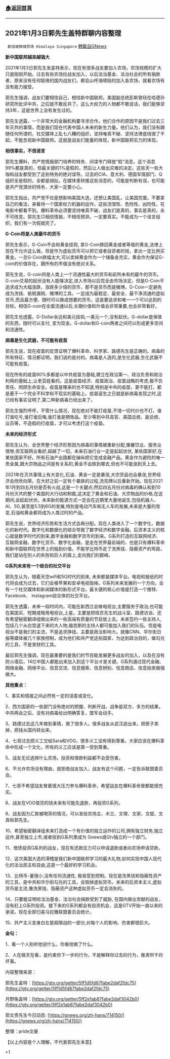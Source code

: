 ###  [:house:返回首頁](https://github.com/ourhimalayas/txt)
---

## 2021年1月3日郭先生盖特群聊内容整理
` 新加坡狮城农场 Himalaya Singapore` [轉載自GNews](https://gnews.org/zh-hans/731160/)

**新中国联邦越来越强大**

2021年1月3日郭先生发盖特表示，现在有很多战友要加入农场，农场规模的扩大只是刚刚开始。过去有些农场拉战友加入，以后法治基金、法治社会的所有捐款者，原来没有任何联络的国内战友们，都会山呼海啸般的加入各农场，就看农场有没有能力接受。

郭先生强调，战友们要相信自己，相信新中国联邦。美国副总统彭斯曾经在哈德孙研究所批评中共，之后就不敢反共了。这么大权力的人物都不敢说话，我们能够坚持3年，这是世界上没有发生过的。

郭先生透露，一个非常大的金融机构要寻求合作。他们合作的原因不是我们过去三年灭共的事情，而是我们现在代表中国人未来的新生力量。他们认为，我们没有跟随任何所谓的，社交媒体上乱七八糟的组织，坚持唯真不破、坚持法律底线很了不起，不能忽视新中国联邦。这就是战友们能量的体现，新中国联邦实力的体现。

**相信事实，不信谣言**

郭先生爆料，共产党情报部门培养的特务、间谍专门释放”假“消息，这个消息99%都是真的，但最关键的1%是假的，然后让人做出灾难的决定。这些天一些大咖和战友都受到了这些特务的绝对误导。过去的CIA、意大利、德国军情部门、Q组织全是假的，全都是胡扯。在媒体里转推这些消息的，可能是判断有误，也可能是共产党潜伏的特务，大家一定要小心。

郭先生指出，共产党不仅是想影响美国大选，还想让美国乱，让美国完蛋。不要拿自己的看法，来看待一个国家权力机器的运作。这些流氓性、危险性、凶险性，在电影中都看不到。爆料革命必须要坚持唯真不破，战友们是真的，事实是真的，永不可改变。郭先生只相信情报，不相信预测，一定要真实。不能成为一个谣言组织，我们有一次假就完了。

**G-Coin将是人类最牛的货币**

郭先生表示，G-Coin不会和黄金挂钩, 拿G-Coin换回黄金或者等值的黄金,法律上现在不允许这么做。但是作为虚拟货币可以把它或者投资者的钱，拿出一定比例买黄金。一旦G-Coin跌幅太大,可以卖掉黄金作为一个储备金充实，黄金作为保证G-coin的价值存在，跟所有的市值没有绝对关系。

郭先生说，G-coin将是人类上一个流通性最大的货币和前所未有的最牛的货币。 G-coin交易的起伏没有人能够决定,进入市场以后完全由市场决定。但是G-Coin不追求成为大幅涨跌，涨跌多少倍的货币，那不是货币而是赌博。G-Coin一定避免成为洗钱、偷税漏税、赌博的工具。一定成为最稳定、最安全、最干净流通的虚拟货币,而且最方便、随时可以换成想要的货币。这是要追求和唯ー一个可以达到的目标。相信G-coin在全面流通以后,长期价值和升值会非常重要,也会非常看好。

郭先生也透露，G-Dollar永远和美元挂钩,一美元一个,没有起伏。G-dollar是保值的东西，随时可以支付, 变为现金。G-dollar和G-coin两者之间可以形成更多空间和流通性。

**病毒是生化武器，不可能有疫苗**

郭先生说，现在疫苗的反馈证明了爆料革命、科学家、路德先生是正确的。病毒的所有特征、情况都证明，我们说的是对的。病毒是人造的,是生化武器,生化武器不可能有疫苗。

现在所有的疫苗90%多都是以中共疫苗为基础,建立在政治第一、政治负责和政治利用的基础上,让老百姓看的。这是疫苗经济、疫苗政治、疫苗战略的考虑,极不负责任、罔顾生命安全。疫苗是哪来的也不知道,特别是中共的疫苗，更不能打。都是基于一个完全不科学和不现实的基础上。疫苗诞生之日就是新病毒发现之时,这已经有事实证明了,第二种新病毒已经出来了。

郭先生强烈呼呼，不管什么情况，现在绝对不能打疫苗,不惜一切代价也不打。谁打谁吃亏,谁打谁后悔,谁打谁是牺牲品。至少等到中共高官、美国总统、副总统、议员等，不造假的打疫苗，才可以考虑打这个疫苗。

**未来的经济形式**

郭先生认为，全世界整个经济形势因为病毒的事情被重新分配,像餐饮业、服务业很惨,但互联网业看好,超越了一切。未来石油行业一定是起起伏伏, 某些国家好,在某些国家不好。所有石油产出国都在操纵把它变成金融产品。黄金作为避险的唯一贵金属,跟大宗物品之间是有关系的,黄金不会跌到哪去,但也不可能涨到天上去。

2021年在灭共事情上有大变化,石油、黄金一定是暴涨,大宗货品也会暴涨,世界经济会欣欣向荣。在大好之前一定有个暴跌的过程,洗完牌以后重新开始。现在2021年1月到四五月份是否有火战,这是一个关鍵点;然后四五月份对病毒的确认和到10月份灭共的整个美国的大行动和制裁,这决定了黄金和石油、大宗物品的价格,在这期间,会起起伏伏。未来新的能源方式一定会在近期里大量地诞生,包括机器人、AI、5G,甚至是5.5到6G的发展,特別是电动汽车和无人车的发展,未来是大量的改变,石油和黄金都将成为人类过时的产品。

郭先生说，世界经济形势和生活方式会再分配。现在人类进入了一个数字化、数据化的新时代。数字化和数据化的结合导致了数字经济和数字金融。后资本主义的核心就是数字时代的到来,数字金融和数字货币的到来。G系列打造的互联网经济、互联网金融、数字化货币、数字化金融，是走在世界最前端的，也是只有爆料革命和新中国联邦在世界上的独到价值。不能学比特币走了洗黑钱、隐蔽资产的弯路，我们是站在别人的失败和巨人的肩上,走向我们的巅峰。

**G系列未来有一个综合的社交平台**

郭先生认为，随着天空wifi和5G时代的到来, 未来都是媒体平台。电视和报纸的时代将会成为过去，它们会被苹果和安卓电视毁掉。G系列未来发展的一个方向，会有一个社交媒体和新闻媒体的新形式平台。最关键的核心价值是打造一个推特、 Facebook、 Instagram综合体的社交平台。

郭先生透露，未来一段时间内，可能在新西兰会做电视台,主要服务于政治;也可能在美国买、短期或租用电视台,上星。主要是把班农先生的战斗室、路德访谈、还有希望秘密翻译组做出来的一些高端有质量的节目放上去。未来签约一些主持人, 包括几个从白宫退下来的大人物,福克斯的主持人都可能加入我们的队伍。但是电视台不是我们的主流，不是追求挣钱，主要是政治影响カ。就像CNN、华尔街日报等媒体被几个家族控制，成为他们和共产党这些国家，为达到政治目的，做勾兑的工具，不是发财的工具。

最后郭先生强调，现在最重要的是我们的节目能发展更多战友的加入，以及在没有防火墙后，14亿中国人都能出来加入到这个平台オ是关键。G系列通过现代金融、网络金融、网络平台、信息交流、信息搜索、信息辨别、信息商店、信息拍卖做强做大。

**其他重点：**

1、事实和情报之间必然有一定的误差或变化。

2、西方国家的一些部门没有绝对的把握、判断开战，战争是双方、多方的结果。中共两会之后，没有对病毒给出明确答复，盟军会动手。

3、路德过去这几年做到事情，救了很多人。很多战友从武汉逃出来，把房子卖掉，把钱从国内转出来。

4、七哥过去把义工交给Sara和VOG，很多义工没有得到尊重。大家应该在爆料革命中形成一个文化，所有的义工应该是第一受到尊重。

5、战友无论选择什么农场，投资和借款利益都不会受伤害。

6、不允许农场没有理由，就拒绝战友加入，战友有这个问题，一定告诉联盟委员会。

7、七哥不希望战友冒着很大压力参与爆料革命，希望战友在爆料革命里都能很充实。

8、战友在VOG借贷的钱未来有可能先退款，再投资G系列。

9、战友因为汇款被喝茶的情况，可以发给农场主、木兰、文啸、文家、文斌、文真和郭先生。

10、希望秘密翻译组未来打造成一个有价值的独立运作的公司,拥有独立财务,独立运作,甚至独立上市,或者挂到G系列里成为 Gnews或Gtv独立的一个部门。

11、借债投资G系列的战友，现在有还款压力可以申请退款或者向农场申请贷款。

12、这次美国大选的滑稽是我们新中国联邦学习的最大礼物,如何实现中国人现代化的法治民主和自由,这是一个最好的学习机会。

13、比特币-量很小,没有任何流通性, 极易受到控制。现在是洗黑钱和隐蔽性资产的工具，是中共和华尔街勾兑的工具，会毁掉虚拟货币。未来的后资本主义,虚拟货币是主流,像洗黑钱、隐蔽资产这种虚拟货币一定会消失的。

14、只要能证明给法治基金、法治社会捐款受到了威胁, 在国内做出贡献的战友，没有赶上G系列投资。接下来的G系列都会有投资机会，这是GTV开始一直以来的承诺，现在全部归喜马拉雅联盟委员会统计。

15、共产主义变身白左是超限战的一部分,对每个人的影响、伤害都很巨大。

**金句：**

1、看一个人别听他说什么，你看他做了什么。

2、人在做天在看，是约束你下一步的行为，不是解释你过去的行为，推责所干的坏事。

内容整理来源：

郭先生盖特：[https://gtv.org/getter/5ff1d5fd87fabe2daf2fdc75](https://gtv.org/getter/5ff1d5fd87fabe2daf2fdc75)

月野兔盖特：[https://gtv.org/getter/5ff2e1ab87fabe2daf3042b0](https://gtv.org/getter/5ff2e1ab87fabe2daf3042b0)

郭文贵先生今日动态: [https://gnews.org/zh-hans/714150/](https://gnews.org/zh-hans/714150/)

整理：pride文豪

【以上内容是个人理解，不代表郭先生本意】

+1
